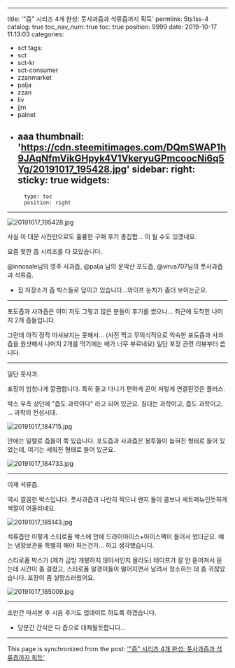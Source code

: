 
---
title: '"즙" 시리즈 4개 완성: 풋사과즙과 석류즙까지 획득'
permlink: 5ts1ss-4
catalog: true
toc_nav_num: true
toc: true
position: 9999
date: 2019-10-17 11:13:03
categories:
- sct
tags:
- sct
- sct-kr
- sct-consumer
- zzanmarket
- palja
- zzan
- liv
- jjm
- palnet
- aaa
thumbnail: 'https://cdn.steemitimages.com/DQmSWAP1h9JAqNfmVikGHpyk4V1VkeryuGPmcoocNi6q5Yg/20191017_195428.jpg'
sidebar:
    right:
        sticky: true
widgets:
    -
        type: toc
        position: right
---


![20191017_195428.jpg](https://cdn.steemitimages.com/DQmSWAP1h9JAqNfmVikGHpyk4V1VkeryuGPmcoocNi6q5Yg/20191017_195428.jpg)

사실 이 대문 사진만으로도 훌륭한 구매 후기 총집합... 이 될 수도 있겠네요.

요즘 핫한 즙 시리즈를 다 모았습니다.

@innosale님의 영주 사과즙, @palja 님의 운악산 포도즙, @virus707님의 풋사과즙과 석류즙.

* 집 저장소가 즙 박스들로 덮이고 있습니다...와이프 눈치가 좀더 보이는군요.

---

포도즙과 사과즙은 이미 저도 그렇고 많은 분들이 후기를 썼으니... 최근에 도착한 나머지 2개 즙들입니다. 

그런데 아직 정작 마셔보지는 못해서... (사진 찍고 무의식적으로 익숙한 포도즙과 사과즙을 원샷해서 나머지 2개를 먹기에는 배가 너무 부르네요) 일단 포장 관련 리뷰부터 씁니다.

---

일단 풋사과.

포장이 엄청나게 깔끔합니다. 특히 들고 다니기 편하게 끈이 저렇게 연결된것은 플러스.

박스 우측 상단에 "즙도 과학이다" 라고 되어 있군요. 침대는 과학이고, 즙도 과학이고, ... 과학의 전성시대.

![20191017_184715.jpg](https://cdn.steemitimages.com/DQmdAq2A2W8vYUnHc6hbnJJSzpE7mL4Zuvmf2fMfp5y1uEG/20191017_184715.jpg)
<br>

안에는 일렬로 즙들이 쭉 있습니다. 포도즙과 사과즙은 봉투들이 눕혀진 형태로 들어 있었는데, 여기는 세워진 형태로 들어 있군요.

![20191017_184733.jpg](https://cdn.steemitimages.com/DQmWNNesVkg9tT6FeBBUagxfYaNCzGgPSmHQTRQTmxgb5j6/20191017_184733.jpg)
<br>

---

이제 석류즙. 

역시 깔끔한 박스입니다. 풋사과즙과 나란히 찍으니 왠지 둘이 콤보나 세트메뉴인듯하게 색깔이 어울리네요.

![20191017_185143.jpg](https://cdn.steemitimages.com/DQmcj2Mpwi77C3Rux4DMdHQnZcc9UXWvbNCJy46Yu6VMkCi/20191017_185143.jpg)
<br>

석류즙만 이렇게 스티로폼 박스에 안에 드라이아이스+아이스팩이 들어서 왔더군요. 얘는 냉장보관을 특별히 해야 하는건가... 하고 생각했습니다. 

스티로폼 박스가 (제가 금방 개봉하지 않아서인지 몰라도) 테이프가 잘 안 뜯어져서 뜯는데 시간이 좀 걸렸고, 스티로폼 알갱이들이 떨어지면서 날려서 청소하는 데 좀 귀찮았습니다. 포장이 좀 실망스러웠어요.

![20191017_185009.jpg](https://cdn.steemitimages.com/DQmcaBQ2bRXNm4639N69BRiijJrSMfGfBGcHSPJP1cZ9pMS/20191017_185009.jpg)
<br>

---

조만간 마셔본 후 시음 후기도 업데이트 하도록 하겠습니다.

* 당분간 간식은 다 즙으로 대체될듯합니다...

- - -

This page is synchronized from the post: ['"즙" 시리즈 4개 완성: 풋사과즙과 석류즙까지 획득'](https://steemit.com/@glory7/5ts1ss-4)
